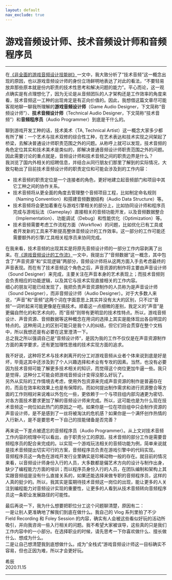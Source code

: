 ```yaml
---
layout: default
nav_exclude: true
---
```


# 游戏音频设计师、技术音频设计师和音频程序员

***

在[《非全面的游戏音频设计技能树》](Incomprehensive-Game-Audio-Design-Skillset.md)一文中，我大致分析了“技术音频”这一概念出现的原因，也以游戏音频设计师的身份立场鲜明地表达了对此的看法，“不要轻易放弃那些原本就是份内职责的技术性思考和解决问题的能力”。平心而论，这一观点确实是有点理想化了，因为无论是从音频团队的人才架构还是工作效率的角度来看，技术音频这一工种的出现肯定是有正向价值的。因此，我想借这篇文章尽可能客观地聊一聊我所理解的**游戏音频设计师**（Game Audio Designer，下文简称“音频设计师”）、**技术音频设计师**（Technical Audio Designer，下文简称“技术音频”）和**音频程序员**（Audio Programmer）到底是干什么的。

聊到游戏开发工种的话，技术美术（TA, Technical Artist）这一概念大家多少都有所了解：一个艺术与技术双修的综合性工种，在艺术表达和技术实现之间架起了桥梁，去解决普通设计师职责范围之外的问题。从称呼上就可以发现，技术音频的角色定位其实和技术美术是类似的，即解决普通音频设计师职责范围之外的问题。因此需要讨论的重点就是，音频设计师和技术音频之间的职责边界是什么？  
我浏览了国内外相关的招聘信息，并结合从同行朋友们那里了解到的实际情况，大致勾勒出了目前技术音频设计师的职责定位和可能会涉及到的工作内容：  
* 技术音频的职责定位是一个连接者的角色，更好地建立起音频部门和项目中其它工种之间的协作关系。  
* 技术音频将从更全面的角度去管理整个音频项目工程，比如制定命名规则（Naming Convention）和搭建音频数据结构（Audio Data Structure）等。  
* 技术音频将会更加着重在与游戏引擎相关的部分上，比如协同设计师和程序员完成与游戏玩法（Gameplay）直接相关的音频功能开发，以及音频数据整合（Implementation）、功能调试（Debug）和性能优化（Optimization）等。  
* 技术音频需要考虑工作流程方面（Workflow）的问题，比如优化已有工具或者开发新的工具来不断提高整体音频设计的工作效率。这一部分的工作可能还需要额外的引擎/工具相关程序员来协同完成。

在我来看，技术音频的出现其实是将原先音频设计师的一部分工作内容剥离了出来。在[《游戏音频设计的工作流》](The-Workflow-of-Game-Audio-Design.md)一文中，我提出了“音频数据”这一概念，其中包含了“声音资源”和“实现逻辑”两部分，音频设计师将从这两方面入手去考虑最终的声音表现。而在有了技术音频这个角色之后，声音资源的制作将主要由声音设计师（Sound Designer）来完成，主要关注在声音本身的艺术表现上；而技术音频则会负责相应的功能逻辑，以及其它与技术实现直接相关的工作内容。  
细心的朋友可能已经发现了，我把负责声音资源制作的人员称为是声音设计师（Sound Designer），而非音频设计师（Audio Designer）。对于大多数人来说，“声音”和“音频”这两个词在字面意思上其实并没有太大的区别，只不过“音频”一词听起来可能更像是在搞技术。顺着这一点细微的差别，我定义的“声音”是更偏自然化的和艺术向的，而“音频”则带有更明显的技术性特点。所以，游戏音频设计、声音资源、音频数据等这种概念在用词的选择上其实是能体现出各自明显的特点的。这种用词上的区别可能只是我个人的纠结，但它们将会贯穿在整个文档中，所以我想还是有必要在这里澄清一下。  
总之我之所以强调自己是“音频设计师“，是因为我的工作不仅仅是在声音资源制作方面的美学要求，还有更加理性思维的技术实现方面的追求。

我不好说，这种将艺术与技术剥离开的分工对游戏音频从业者个体来说到底是好是坏，毕竟这其中还涉及到了个人兴趣选择和术业有专攻的因素。当然，也没有必要因为技术音频可能了解更多技术相关的知识，而觉得这个岗位更加牛逼一些。我只是觉得，这种分工可能会把游戏音频设计变得没那么好玩了。  
另外从实际的工作情境去考虑，使用外包资源来完成声音资源的制作是普遍存在的，而且在效率和效果上也是有保障的。而如何提出制作需求和进行资源整合等方面的工作则相对来说难以外包化一些，更依赖于一个与项目组内部沟通更为密切、对各方面技术要求更加了解的音频设计师来完成。所以，这可能也是为什么现在技术音频这一岗位如此热门的原因之一吧。如果你是一位在项目组中只会制作资源的声音设计师，是不是感到了一丝将被淘汰的危机感？如果你是一个满怀创作热情的入行新人，是不是要思考一下自己的技能储备是否完善？

再来说一下差点被遗忘的音频程序员（Audio Programmer）。从上文对技术音频工作内容的梳理中可以看出，由于职责分工的原因，技术音频的部分工作是需要音频程序员的配合来完成的。以实现一个游戏玩法相关的音频功能为例，简单来说就是技术音频提出切实可行的方案，音频程序员负责在游戏引擎中的代码实现。  
音频程序员这一角色在游戏开发行业里确实是珍稀动物一般的存在。就目前的情况来看，以音频设计师身份入行的人员，大多数都是偏艺术方向的设计与制作出身，缺少了编程能力方面的培训；而以程序员身份入行的人员，在团队编制和架构上其实跟音频组是没有什么直接关系的，如果还能选择来做专职的音频程序员，这样的人真的挺少的。所以，我其实是蛮期待技术音频这一岗位的出现，能让更多的人关注到编程能力对音频设计实现的重要性，让更多的人看到从技术音频转向音频程序员这一条职业发展路径的可能性。

最后再说一下，我为什么想要把职位分工这个问题聊清楚，原因有二：  
一是让别人更准确地了解我们到底在做什么。我自己的 Vlog 系列里拍了不少 Field Recording 和 Foley Session 的内容，确实有人会被这些看似好玩的活动所吸引，并向我咨询一些入行相关的问题。我不希望大家被误导，这些真的只是我们工作内容中的一小部分。在选择职业的时候，请先思考一下你喜欢做什么、擅长做什么、想成为什么。  
二是让自己想清楚我到底想做什么。成为”全栈式“游戏音频设计师这一目标确实不容易，但也正因为难，所以才会更好玩。

希辰  
2020.11.15

***